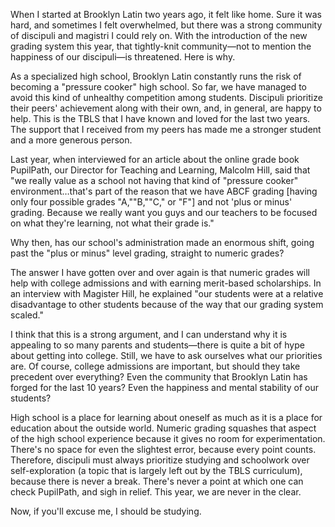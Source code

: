 When I started at Brooklyn Latin two years ago, it felt like home. Sure it was hard, and sometimes I felt overwhelmed, but there was a strong community of discipuli and magistri I could rely on. With the introduction of the new grading system this year, that tightly-knit community—not to mention the happiness of our discipuli—is threatened. Here is why.

As a specialized high school, Brooklyn Latin constantly runs the risk of becoming a "pressure cooker" high school. So far, we have managed to avoid this kind of unhealthy competition among students. Discipuli prioritize their peers' achievement along with their own, and, in general, are happy to help. This is the TBLS that I have known and loved for the last two years. The support that I received from my peers has made me a stronger student and a more generous person.

Last year, when interviewed for an article about the online grade book PupilPath, our Director for Teaching and Learning, Malcolm Hill, said that "we really value as a school not having that kind of "pressure cooker" environment…that's part of the reason that we have ABCF grading [having only four possible grades "A,""B,""C," or "F"] and not 'plus or minus' grading. Because we really want you guys and our teachers to be focused on what they're learning, not what their grade is."

Why then, has our school's administration made an enormous shift, going past the "plus or minus" level grading, straight to numeric grades?

The answer I have gotten over and over again is that numeric grades will help with college admissions and with earning merit-based scholarships. In an interview with Magister Hill, he explained "our students were at a relative disadvantage to other students because of the way that our grading system scaled."

I think that this is a strong argument, and I can understand why it is appealing to so many parents and students—there is quite a bit of hype about getting into college. Still, we have to ask ourselves what our priorities are. Of course, college admissions are important, but should they take precedent over everything? Even the community that Brooklyn Latin has forged for the last 10 years? Even the happiness and mental stability of our students?

High school is a place for learning about oneself as much as it is a place for education about the outside world. Numeric grading squashes that aspect of the high school experience because it gives no room for experimentation. There's no space for even the slightest error, because every point counts. Therefore, discipuli must always prioritize studying and schoolwork over self-exploration (a topic that is largely left out by the TBLS curriculum), because there is never a break. There's never a point at which one can check PupilPath, and sigh in relief. This year, we are never in the clear.

Now, if you'll excuse me, I should be studying.
